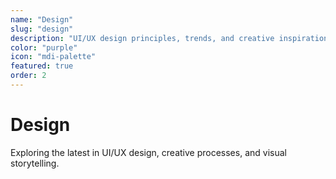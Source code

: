 ```yaml
---
name: "Design"
slug: "design"
description: "UI/UX design principles, trends, and creative inspiration"
color: "purple"
icon: "mdi-palette"
featured: true
order: 2
---
```


# Design

Exploring the latest in UI/UX design, creative processes, and visual storytelling.
